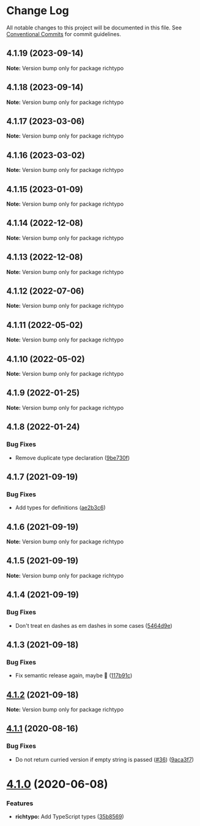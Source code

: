 # Change Log

All notable changes to this project will be documented in this file.
See [Conventional Commits](https://conventionalcommits.org) for commit guidelines.

## 4.1.19 (2023-09-14)

**Note:** Version bump only for package richtypo





## 4.1.18 (2023-09-14)

**Note:** Version bump only for package richtypo





## 4.1.17 (2023-03-06)

**Note:** Version bump only for package richtypo





## 4.1.16 (2023-03-02)

**Note:** Version bump only for package richtypo





## 4.1.15 (2023-01-09)

**Note:** Version bump only for package richtypo





## 4.1.14 (2022-12-08)

**Note:** Version bump only for package richtypo





## 4.1.13 (2022-12-08)

**Note:** Version bump only for package richtypo





## 4.1.12 (2022-07-06)

**Note:** Version bump only for package richtypo





## 4.1.11 (2022-05-02)

**Note:** Version bump only for package richtypo





## 4.1.10 (2022-05-02)

**Note:** Version bump only for package richtypo





## 4.1.9 (2022-01-25)

**Note:** Version bump only for package richtypo





## 4.1.8 (2022-01-24)


### Bug Fixes

* Remove duplicate type declaration ([9be730f](https://github.com/sapegin/richtypo.js/commit/9be730f453136bfd34a96547e979844300f9447c))





## 4.1.7 (2021-09-19)


### Bug Fixes

* Add types for definitions ([ae2b3c6](https://github.com/sapegin/richtypo.js/commit/ae2b3c6f97a2300dc0f57e9c54c43d5b862a46bc))





## 4.1.6 (2021-09-19)

**Note:** Version bump only for package richtypo





## 4.1.5 (2021-09-19)

**Note:** Version bump only for package richtypo





## 4.1.4 (2021-09-19)


### Bug Fixes

* Don't treat en dashes as em dashes in some cases ([5464d9e](https://github.com/sapegin/richtypo.js/commit/5464d9e3c10aceec6ca2ee90666ac73eb8585972))





## 4.1.3 (2021-09-18)


### Bug Fixes

* Fix semantic release again, maybe 🦜 ([117b91c](https://github.com/sapegin/richtypo.js/commit/117b91cf8affab8b4e216dab74c05d8d854ef1fd))





## [4.1.2](https://github.com/sapegin/richtypo.js/compare/richtypo@4.1.1...richtypo@4.1.2) (2021-09-18)

**Note:** Version bump only for package richtypo

## [4.1.1](https://github.com/sapegin/richtypo.js/compare/richtypo@4.1.0...richtypo@4.1.1) (2020-08-16)

### Bug Fixes

- Do not return curried version if empty string is passed ([#36](https://github.com/sapegin/richtypo.js/issues/36)) ([9aca3f7](https://github.com/sapegin/richtypo.js/commit/9aca3f74c1d71bea843d5321dc79da7afaf4bee7))

# [4.1.0](https://github.com/sapegin/richtypo.js/compare/richtypo@4.0.7...richtypo@4.1.0) (2020-06-08)

### Features

- **richtypo:** Add TypeScript types ([35b8569](https://github.com/sapegin/richtypo.js/commit/35b8569))

